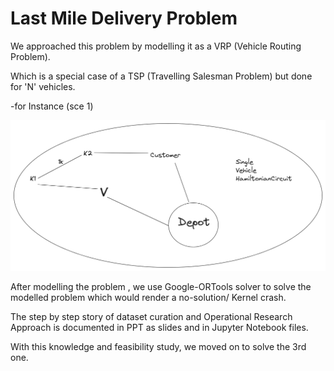 # Last Mile Delivery Problem

We approached this problem by modelling it as a VRP (Vehicle Routing Problem).

Which is a special case of a TSP (Travelling Salesman Problem) but done for 'N' vehicles.

-for Instance (sce 1)

![Scenario1 - TSP model](image.png)

After modelling the problem , we use Google-ORTools solver to solve the modelled problem which would render a no-solution/ Kernel crash.

The step by step story of dataset curation and Operational Research Approach is documented in PPT as slides and in Jupyter Notebook files.

With this knowledge and feasibility study, we moved on to solve the 3rd one.

